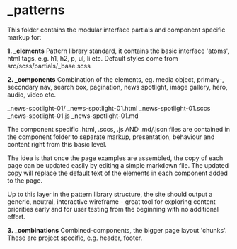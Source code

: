 _patterns
===
This folder contains the modular interface partials and component specific markup for: 

**1. _elements**
Pattern library standard, it contains the basic interface 'atoms', html tags, e.g. h1, h2, p, ul, li etc. 
Default styles come from src/scss/partials/_base.scss

**2. _components**
Combination of the elements, eg. media object, primary-, secondary nav, search box,  pagination, news spotlight, image gallery, hero, audio, video etc.

_news-spotlight-01/ 
	_news-spotlight-01.html
	_news-spotlight-01.sccs
	_news-spotlight-01.js
	_news-spotlight-01.md

The component specific .html, .sccs, .js AND .md/.json files are   contained in the component folder to separate markup, presentation, behaviour and content right from this basic level. 

The idea is that once the page examples are assembled, the copy of each page can be updated easily by editing a simple markdown file. The updated copy will replace the default text of the elements in each component added to the page.  

Up to this layer in the pattern library structure, the site should output a generic, neutral, interactive wireframe - great tool for exploring content priorities early and for user testing from the beginning with no additional effort. 

**3. _combinations** 
Combined-components, the bigger page layout 'chunks'. These are project specific, e.g. header, footer.
